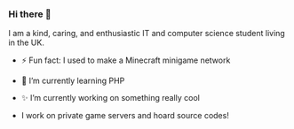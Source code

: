 ### Hi there 👋
I am a kind, caring, and enthusiastic IT and computer science student living in the UK.
- ⚡ Fun fact: I used to make a Minecraft minigame network
- 🌱 I’m currently learning PHP 

- ✨ I’m currently working on something really cool
- I work on private game servers and hoard source codes!

<!--
**ExenalEurope/ExenalEurope** is a ✨ _special_ ✨ repository because its `README.md` (this file) appears on your GitHub profile.

Here are some ideas to get you started:

- 🔭 I’m currently working on ... 
- 👯 I’m looking to collaborate on ...
- 🤔 I’m looking for help with ...
- 💬 Ask me about ...
- 📫 How to reach me: ...
- 😄 Pronouns: ...

-->
